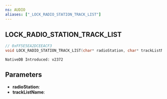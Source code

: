 ```yaml
---
ns: AUDIO
aliases: ["_LOCK_RADIO_STATION_TRACK_LIST"]
---
```

## LOCK_​RADIO_​STATION_​TRACK_​LIST

```c
// 0xFF5E5EA2DCEEACF3
void LOCK_​RADIO_​STATION_​TRACK_​LIST(char* radioStation, char* trackListName);
```

```
NativeDB Introduced: v2372
```

## Parameters
* **radioStation**:
* **trackListName**:
